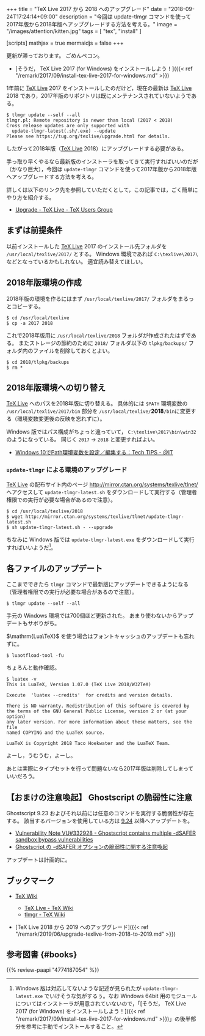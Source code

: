+++
title = "TeX Live 2017 から 2018 へのアップグレード"
date = "2018-09-24T17:24:14+09:00"
description = "今回は update-tlmgr コマンドを使って2017年版から2018年版へアップグレードする方法を考える。"
image = "/images/attention/kitten.jpg"
tags = [ "tex", "install" ]

[scripts]
  mathjax = true
  mermaidjs = false
+++

更新が滞っております。
ごめんペコン。

- [そうだ， TeX Live 2017 (for Windows) をインストールしよう！]({{< ref "/remark/2017/09/install-tex-live-2017-for-windows.md" >}})

1年前に [TeX Live] 2017 をインストールしたのだけど，現在の最新は [TeX Live] 2018 であり，2017年版のリポジトリは既にメンテナンスされていないようである。

```text
$ tlmgr update --self --all
tlmgr.pl: Remote repository is newer than local (2017 < 2018)
Cross release updates are only supported with
  update-tlmgr-latest(.sh/.exe) --update
Please see https://tug.org/texlive/upgrade.html for details.
```

したがって2018年版（[TeX Live] 2018）にアップグレードする必要がある。

手っ取り早くやるなら最新版のインストーラを取ってきて実行すればいいのだが（かなり巨大），今回は `update-tlmgr` コマンドを使って2017年版から2018年版へアップグレードする方法を考える。

詳しくは以下のリンク先を参照していただくとして，この記事では，ごく簡単にやり方を紹介する。

- [Upgrade - TeX Live - TeX Users Group](https://tug.org/texlive/upgrade.html)

## まずは前提条件

以前インストールした [TeX Live] 2017 のインストール先フォルダを `/usr/local/texlive/2017/` とする。
Windows 環境であれば `C:\texlive\2017\` などとなっているかもしれない。
適宜読み替えてほしい。

## 2018年版環境の作成

2018年版の環境を作るにはまず `/usr/local/texlive/2017/` フォルダをまるっとコピーする。

```text
$ cd /usr/local/texlive
$ cp -a 2017 2018
```

これで2018年版用に `/usr/local/texlive/2018` フォルダが作成されたはずである。
またストレージの節約のために `2018/` フォルダ以下の `tlpkg/backups/` フォルダ内のファイルを削除しておくとよい。 

```text
$ cd 2018/tlpkg/backups
$ rm *
```

## 2018年版環境への切り替え

[TeX Live] へのパスを2018年版に切り替える。
具体的には `$PATH` 環境変数の `/usr/local/texlive/2017/bin` 部分を `/usr/local/texlive/`**2018**`/bin`に変更する（環境変数変更後の反映を忘れずに）。

Windows 版ではパス構成がちょっと違っていて， `C:\texlive\2017\bin\win32` のようになっている。
同じく `2017` → `2018` と変更すればよい。

- [Windows 10でPath環境変数を設定／編集する：Tech TIPS - ＠IT](http://www.atmarkit.co.jp/ait/articles/1805/11/news035.html)

### `update-tlmgr` による環境のアップグレード

[TeX Live] の配布サイト内のページ http://mirror.ctan.org/systems/texlive/tlnet/ へアクセスして `update-tlmgr-latest.sh` をダウンロードして実行する（管理者権限での実行が必要な場合があるので注意）。

```text
$ cd /usr/local/texlive/2018
$ wget http://mirror.ctan.org/systems/texlive/tlnet/update-tlmgr-latest.sh
$ sh update-tlmgr-latest.sh - --upgrade
```

ちなみに Windows 版では `update-tlmgr-latest.exe` をダウンロードして実行すればいいようだ[^w64]。

[^w64]: Windows 版は対応してないような記述が見られたが `update-tlmgr-latest.exe` でいけそうな気がするぅ。なお Windows 64bit 用のモジュールについてはインストーラが用意されていないので，「[そうだ， TeX Live 2017 (for Windows) をインストールしよう！]({{< ref "/remark/2017/09/install-tex-live-2017-for-windows.md" >}})」の後半部分を参考に手動でインストールすること。

## 各ファイルのアップデート

ここまでできたら `tlmgr` コマンドで最新版にアップデートできるようになる（管理者権限での実行が必要な場合があるので注意）。

```text
$ tlmgr update --self --all
```

手元の Windows 環境では700個ほど更新された。
あまり使わないからアップデートもサボりがち。

$\mathrm{Lua\TeX}$ を使う場合はフォントキャッシュのアップデートも忘れずに。

```text
$ luaotfload-tool -fu
```

ちょろんと動作確認。

```text
$ luatex -v
This is LuaTeX, Version 1.07.0 (TeX Live 2018/W32TeX)

Execute  'luatex --credits'  for credits and version details.

There is NO warranty. Redistribution of this software is covered by
the terms of the GNU General Public License, version 2 or (at your option)
any later version. For more information about these matters, see the file
named COPYING and the LuaTeX source.

LuaTeX is Copyright 2018 Taco Hoekwater and the LuaTeX Team.
```

よーし，うむうむ，よーし。


あとは実際にタイプセットを行って問題ないなら2017年版は削除してしまっていいだろう。

## 【おまけの注意喚起】 Ghostscript の脆弱性に注意

Ghostscript 9.23 およびそれ以前には任意のコマンドを実行する脆弱性が存在する。
該当するバージョンを使用している方は [9.24](https://www.ghostscript.com/doc/9.24/News.htm) 以降へアップデートを。

- [Vulnerability Note VU#332928 - Ghostscript contains multiple -dSAFER sandbox bypass vulnerabilities](https://www.kb.cert.org/vuls/id/332928)
- [Ghostscript の -dSAFER オプションの脆弱性に関する注意喚起](https://www.jpcert.or.jp/at/2018/at180035.html)

アップデートは計画的に。

## ブックマーク

- [TeX Wiki](https://texwiki.texjp.org/)
    - [TeX Live - TeX Wiki](https://texwiki.texjp.org/?TeX%20Live)
    - [tlmgr - TeX Wiki](https://texwiki.texjp.org/?tlmgr)

- [TeX Live 2018 から 2019 へのアップグレード]({{< ref "/remark/2019/06/upgrade-texlive-from-2018-to-2019.md" >}})

[TeX Live]: http://www.tug.org/texlive/ "TeX Live - TeX Users Group"

## 参考図書 {#books}

{{% review-paapi "4774187054" %}} <!-- [改訂第7版]LaTeX2ε美文書作成入門 -->
